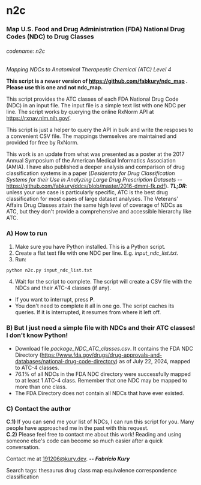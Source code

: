 # n2c
### Map U.S. Food and Drug Administration (FDA) National Drug Codes (NDC) to Drug Classes  
###### codename: n2c
*_Mapping NDCs to Anatomical Therapeutic Chemical (ATC) Level 4_*

**This script is a newer version of https://github.com/fabkury/ndc_map . Please use this one and not ndc_map.**
  
This script provides the ATC classes of each FDA National Drug Code (NDC) in an input file. The input file is a simple text list with one NDC per line. The script works by querying the online RxNorm API at https://rxnav.nlm.nih.gov/.  
  
This script is just a helper to query the API in bulk and write the resposes to a convenient CSV file. The mappings themselves are maintained and provided for free by RxNorm.  
    
This work is an update from what was presented as a poster at the 2017 Annual Symposium of the American Medical Informatics Association (AMIA). I have also published a deeper analysis and comparison of drug classification systems in a paper (_Desiderata for Drug Classification Systems for their Use in Analyzing Large Drug Prescription Datasets_ -- https://github.com/fabkury/ddcs/blob/master/2016-dmmi-fk.pdf). **_TL;DR_**: unless your use case is particularly specific, ATC is the best drug classification for most cases of large dataset analyses. The Veterans' Affairs Drug Classes attain the same high level of coverage of NDCs as ATC, but they don't provide a comprehensive and accessible hierarchy like ATC.  

### A) How to run
1) Make sure you have Python installed. This is a Python script.
2) Create a flat text file with one NDC per line. E.g. *input_ndc_list.txt*.
3) Run:

```python
python n2c.py input_ndc_list.txt
```
4) Wait for the script to complete. The script will create a CSV file with the NDCs and their ATC-4 classes (if any).
 - If you want to interrupt, press **P**.
 - You don't need to complete it all in one go. The script caches its queries. If it is interrupted, it resumes from where it left off.  
  
### B) But I just need a simple file with NDCs and their ATC classes! I don't know Python!
- Download file *package_NDC_ATC_classes.csv*. It contains the FDA NDC Directory (https://www.fda.gov/drugs/drug-approvals-and-databases/national-drug-code-directory) as of July 22, 2024, mapped to ATC-4 classes.
- 76.1% of all NDCs in the FDA NDC directory were successfully mapped to at least 1 ATC-4 class. Remember that one NDC may be mapped to more than one class.
- The FDA Directory does not contain all NDCs that have ever existed.  
    
### C) Contact the author
**C.1)** If you can send me your list of NDCs, I can run this script for you. Many people have approached me in the past with this request.  
**C.2)** Please feel free to contact me about this work! Reading and using someone else's code can become so much easier after a quick conversation.  
  
Contact me at 191206@kury.dev. **_-- Fabrício Kury_**  
  
Search tags: thesaurus drug class map equivalence correspondence classification
  
